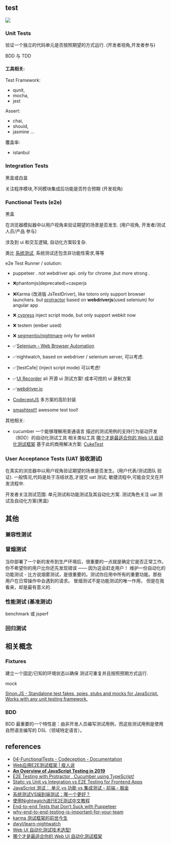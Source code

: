 ## test

![](https://www.testwo.com/attachments/13831/1523929648725.jpg)

### Unit Tests

验证一个独立的代码单元是否按照期望的方式运行. (开发者视角,开发者参与)

BDD 与 TDD

#### 工具相关:

Test Framework:
- qunit,
- mocha,
- jest

Assert:
- chai,
- should,
- jasmine ...

覆盖率:
- istanbul

### Integration Tests

黑盒或白盒

关注程序模块,不同模块集成后功能是否符合预期 (开发视角)

### Functional Tests (e2e)

黑盒

在浏览器模拟器中以用户视角来验证期望的场景是否发生. (用户视角, 开发者/测试人员/产品 参与)

涉及到 ui 和交互逻辑, 自动化方案较复杂.

类比 [系统测试](https://www.testwo.com/article/1248), 系统测试还包含非功能性需求,等等


e2e Test Runner / solution:

- puppeteer . not webdriver api. only for chrome ,but more strong .
- ❌phantomjs(deprecated)+casperjs
- ❌Karma (改进版 JsTestDriver), like totoro only support browser launchers. but [protractor](https://github.com/angular/protractor) based on **webdriverjs**(used selenium) for angular app
- ❌ [cypress](https://www.cypress.io/) inject script mode, but only support webkit now
- ❌ testem (ember used)
- ❌ [segmentio/nightmare](https://github.com/segmentio/nightmare) only for webkit

- ✅[Selenium - Web Browser Automation](https://docs.seleniumhq.org/)
- ✅nightwatch, based on webdriver / selenium server, 可以考虑.
- ✅[testCafe] (inject script mode) 可以考虑!
- ✅[UI Recorder](https://uirecorder.com/) ali 开源 ui 测试方案! 成本可控的 ui 录制方案
- ✅[webdriver.io](https://webdriver.io/docs/boilerplate.html)
- [CodeceptJS](https://codecept.io/) 多方案的高阶封装
- [smashtest!!](https://smashtest.io/)  awesome test tool!

其他相关:

-  cucumber 一个能够理解用普通语言 描述的测试用例的支持行为驱动开发（BDD）的自动化测试工具
  相关类似工具 [哪个才是最适合你的 Web UI 自动化测试框架](https://zhuanlan.zhihu.com/p/30385812)
  基于此的商用解决方案: [CukeTest](http://cuketest.com/)

### User Acceptance Tests (UAT 验收测试)

在真实的浏览器中以用户视角验证期望的场景是否发生。(用户代表/测试团队 验证).
一般情况,代码是处于冻结状态,才提交 uat 测试; 敏捷流程中,可能会交叉在开发流程中.


开发者关注测试范围: 单元测试和功能测试及其自动化方案.
测试角色关注 uat 测试及自动化方案(黑盒)

其他
----

### 兼容性测试


### 冒烟测试

当你部署了一个新的发布到生产环境后，很重要的一点就是确定它是否正常工作。你不希望你的用户比你还先发现错误 —— 因为这会赶走用户！
维护一份自动化的功能测试 - 比方说烟雾测试，是很重要的。测试你应用中所有的重要功能。那些用户在日常操作中会遇到的请求。
冒烟测试不是功能测试的唯一作用， 但是在我看来，却是最有意义的.

### 性能测试 (基准测试)

benchmark 或 jsperf


### 回归测试



## 相关概念

###  Fixtures

建立一个固定/已知的环境状态以确保 测试可重复并且按照预期方式运行.

mock

[Sinon.JS - Standalone test fakes, spies, stubs and mocks for JavaScript. Works with any unit testing framework.](https://sinonjs.org/)

### BDD

BDD 最重要的一个特性是：由非开发人员编写测试用例，而这些测试用例是使用自然语言编写的 DSL（领域特定语言）。


## references

- [04-FunctionalTests - Codeception - Documentation](https://codeception.com/docs/04-FunctionalTests)
- [Web应用E2E测试框架 | 瘦人说](https://slender-man.github.io/2013/06/30/2013-06-30-e2e-testing-of-web-application/)
- [**An Overview of JavaScript Testing in 2019**](https://medium.com/welldone-software/an-overview-of-javascript-testing-in-2019-264e19514d0a)
- [E2E Testing with Protractor , Cucumber using TypeScript!](https://medium.com/@igniteram/e2e-testing-with-protractor-cucumber-using-typescript-564575814e4a)
- [Static vs Unit vs Integration vs E2E Testing for Frontend Apps](https://kentcdodds.com/blog/unit-vs-integration-vs-e2e-tests)
- [JavaScript 测试︰ 单元 vs 功能 vs 集成测试 - 前端 - 掘金](https://juejin.im/entry/584ab2dc128fe1006c7cdc11)
- [系统测试VS端到端测试：哪一个更好？](https://www.testwo.com/article/1248)
- [使用Nightwatch进行E2E测试中文教程](https://www.jianshu.com/p/936bee074b66)
- [End-to-end Tests that Don’t Suck with Puppeteer](https://ropig.com/blog/end-end-tests-dont-suck-puppeteer/)
- [why-end-to-end-testing-is-important-for-your-team](https://www.freecodecamp.org/news/why-end-to-end-testing-is-important-for-your-team-cb7eb0ec1504/)
- [karma 测试框架的前世今生](http://taobaofed.org/blog/2016/01/08/karma-origin/)
- [dwyl/learn-nightwatch](https://github.com/dwyl/learn-nightwatch)
- [Web UI 自动化测试技术选型!](https://segmentfault.com/a/1190000016012033)
- [哪个才是最适合你的 Web UI 自动化测试框架](https://zhuanlan.zhihu.com/p/30385812)